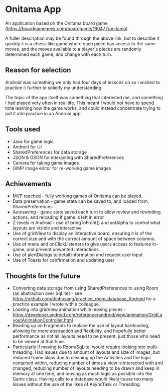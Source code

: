 # Onitama App

An application based on the Onitama board game (https://boardgamegeek.com/boardgame/160477/onitama).

A fuller description may be found through the above link, but to describe it quickly it is a chess-like game where each piece has access to the same moves, and the moves available to a player's pieces are randomly determined each game, and change with each turn.

## Reason for selection

Android was something we only had four days of lessons on so I wished to practice it further to solidify my understanding.

The topic of the app itself was something that interested me, and something I had played very often in real life. This meant I would not have to spend time learning how the game works, and could instead concentrate trying to put it into practice in an Android app.

## Tools used

* Java for game logic
* Android for UI
* SharedPreferences for data storage
* JSON & GSON for interacting with SharedPreferences
* Camera for taking game images
* GIMP image editor for re-working game images

## Achievements

* MVP reached - fully working games of Onitama can be played.
* Data preservation - game state can be saved to, and loaded from, SharedPreferences
* Autosaving - game state saved each turn to allow review and rewinding actions, and reloading if game is left in error
* Z-levels in Android - use of bringToFront() and setAlpha to control what layouts are visible and interactive
* Use of gridView to display an interactive board, ensuring it is of the correct size and with the correct amount of space between columns.
* Use of menu and onClickListeners to give users access to features in-game, and prevent unwanted interactions.
* Use of alertDialogs to detail information and request user input
* Use of Toasts for confirmation and updating user

## Thoughts for the future

* Converting data storage from using SharedPreferences to using Room (an abstraction over SqLite) - see https://github.com/dinhosang/practice_room_database_Android for a practice example I wrote with a colleague.
* Looking into gridView animation while moving pieces - https://developer.android.com/reference/android/view/animation/GridLayoutAnimationController.html
* Reading up on Fragments to replace the use of layout hardcoding, allowing for more abstraction and flexibility, and hopefully better performance as not all layouts need to be present, just those who need to be viewed at that time.
* Particularly if moving to Room/SqLite, would require looking into multi-threading. Had issues due to amount of layouts and size of images, but reduced frame skips due to cleaning up the Activities and the logic contained within, reducing number of times a view is interacted with and changed, reducing number of layouts needing to be drawn and keep in memory at one time, and moving as much logic as possible into the Game class. Having calls to a database would likely cause too many issues without the use of the likes of AsyncTask or Threading.
